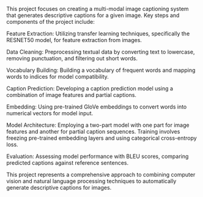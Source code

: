 This project focuses on creating a multi-modal image captioning system that generates descriptive captions for a given image. Key steps and components of the project include:

Feature Extraction: Utilizing transfer learning techniques, specifically the RESNET50 model, for feature extraction from images.

Data Cleaning: Preprocessing textual data by converting text to lowercase, removing punctuation, and filtering out short words.

Vocabulary Building: Building a vocabulary of frequent words and mapping words to indices for model compatibility.

Caption Prediction: Developing a caption prediction model using a combination of image features and partial captions. 

Embedding: Using pre-trained GloVe embeddings to convert words into numerical vectors for model input.

Model Architecture: Employing a two-part model with one part for image features and another for partial caption sequences. Training involves freezing pre-trained embedding layers and using categorical cross-entropy loss.

Evaluation: Assessing model performance with BLEU scores, comparing predicted captions against reference sentences.

This project represents a comprehensive approach to combining computer vision and natural language processing techniques to automatically generate descriptive captions for images.
